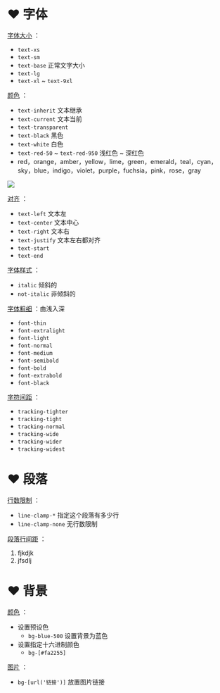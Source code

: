 
# ❤️ 字体
<u>字体大小</u> ：
- `text-xs` 
- `text-sm` 
- `text-base` 正常文字大小
- `text-lg` 
- `text-xl` ~ `text-9xl` 

<u>颜色</u> ：
- `text-inherit` 文本继承
- `text-current` 文本当前
- `text-transparent`
- `text-black` 黑色
- `text-white` 白色
- `text-red-50` ~ `text-red-950` 浅红色 ~ 深红色
- red，orange，amber，yellow，lime，green，emerald，teal，cyan，sky，blue，indigo，violet，purple，fuchsia，pink，rose，gray

![](https://obsidian-1307744200.cos.ap-guangzhou.myqcloud.com/%E5%9B%BE%E7%89%87/20250206232649.png)


<u>对齐</u> ：
- `text-left` 文本左
- `text-center` 文本中心
- `text-right` 文本右
- `text-justify` 文本左右都对齐
- `text-start` 
- `text-end` 

<u>字体样式</u> ：
- `italic` 倾斜的
- `not-italic` 非倾斜的

<u>字体粗细</u> ：由浅入深
- `font-thin`
- `font-extralight`
- `font-light`
- `font-normal`
- `font-medium`
- `font-semibold`
- `font-bold`
- `font-extrabold`
- `font-black`

<u>字符间距</u> ：
- `tracking-tighter`
- `tracking-tight`
- `tracking-normal`
- `tracking-wide`
- `tracking-wider`
- `tracking-widest` 

# ❤️ 段落
<u>行数限制</u> ：
- `line-clamp-*` 指定这个段落有多少行
- `line-clamp-none` 无行数限制

<u>段落行间距</u> ：
1. fjkdjk
2. jfsdlj

# ❤️ 背景
<u>颜色</u> ：
- 设置预设色
	- `bg-blue-500` 设置背景为蓝色
- 设置指定十六进制颜色
	- `bg-[#fa2255]` 

<u>图片</u> ：
- `bg-[url('链接')]` 放置图片链接






















